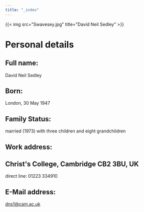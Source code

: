 ```yaml
---
title: "_index"
---
```


{{< img src="Swavesey.jpg" title="David Neil Sedley" >}}

# Personal details

## Full name:
David Neil Sedley

## Born:
London, 30 May 1947

## Family Status:
married (1973) with three children and eight grandchildren

## Work address:

Christ's College, Cambridge CB2 3BU, UK
- 
direct line: 01223 334910

## E-Mail address:
dns1@cam.ac.uk
